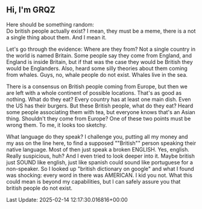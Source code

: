 ## Hi, I'm GRQZ
Here should be something random:  
Do british people actually exist? I mean, they must be a meme, there is a not a single thing about them. And I mean it.

Let's go through the evidence: Where are they from? Not a single country in the world is named Britain. Some people say they come from England, and England is inside Britain, but if that was the case they would be British they would be Englanders. Also, heard some silly theories about them coming from whales. Guys, no, whale people do not exist. Whales live in the sea.

There is a consensus on British people coming from Europe, but then we are left with a whole continent of possible locations. That's as good as nothing. What do they eat? Every country has at least one main dish. Even the US has their burgers. But these British people, what do they eat? Heard some people associating them with tea, but everyone knows that's an Asian thing. Shouldn't they come from Europe? One of these two points must be wrong them. To me, it looks too sketchy.

What language do they speak? I challenge you, putting all my money and my ass on the line here, to find a supposed ""British"" person speaking their native language. Most of then just speak a broken ENGLISH. Yes, english. Really suspicious, huh? And I even tried to look deeper into it. Maybe british just SOUND like english, just like spanish could sound like portuguese for a non-speaker. So I looked up "british dictionary on google" and what I found was shocking: every word in there was AMERICAN. I kid you not. What this could mean is beyond my capabilities, but I can safely assure you that british people do not exist.


Last Update: 2025-02-14 12:17:30.016816+00:00
